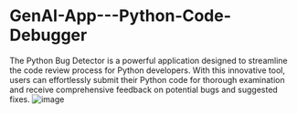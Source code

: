 # GenAI-App---Python-Code-Debugger
 The Python Bug Detector is a powerful application designed to streamline the code review process for Python developers. With this innovative tool, users can effortlessly submit their Python code for thorough examination and receive comprehensive feedback on potential bugs and suggested fixes.
![image](https://github.com/Samyank-m18/GenAI-App---Python-Code-Debugger/assets/115860318/67151bfa-a1c5-4029-9002-1fc77d88c372)
